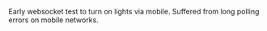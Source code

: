 Early websocket test to turn on lights via mobile. Suffered from long polling errors on mobile networks. 
